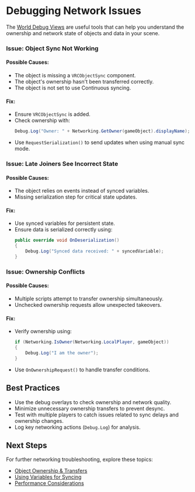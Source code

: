 # Debugging Network Issues

The [World Debug Views](/worlds/udon/world-debug-views) are useful tools that can help you understand the ownership and network state of objects and data in your scene.

### Issue: Object Sync Not Working
#### Possible Causes:
- The object is missing a `VRCObjectSync` component.
- The object's ownership hasn't been transferred correctly.
- The object is not set to use Continuous syncing.

#### Fix:
- Ensure `VRCObjectSync` is added.
- Check ownership with:
  ```cs
  Debug.Log("Owner: " + Networking.GetOwner(gameObject).displayName);
  ```
- Use `RequestSerialization()` to send updates when using manual sync mode.

### Issue: Late Joiners See Incorrect State
#### Possible Causes:
- The object relies on events instead of synced variables.
- Missing serialization step for critical state updates.

#### Fix:
- Use synced variables for persistent state.
- Ensure data is serialized correctly using:
  ```cs
  public override void OnDeserialization()
  {
      Debug.Log("Synced data received: " + syncedVariable);
  }
  ```

### Issue: Ownership Conflicts
#### Possible Causes:
- Multiple scripts attempt to transfer ownership simultaneously.
- Unchecked ownership requests allow unexpected takeovers.

#### Fix:
- Verify ownership using:
  ```cs
  if (Networking.IsOwner(Networking.LocalPlayer, gameObject))
  {
      Debug.Log("I am the owner");
  }
  ```
- Use `OnOwnershipRequest()` to handle transfer conditions.

## Best Practices
- Use the debug overlays to check ownership and network quality.
- Minimize unnecessary ownership transfers to prevent desync.
- Test with multiple players to catch issues related to sync delays and ownership changes.
- Log key networking actions (`Debug.Log`) for analysis.

## Next Steps
For further networking troubleshooting, explore these topics:
- [Object Ownership & Transfers](/worlds/udon/networking/ownership)
- [Using Variables for Syncing](/worlds/udon/networking/variables)
- [Performance Considerations](/worlds/udon/networking/performance)